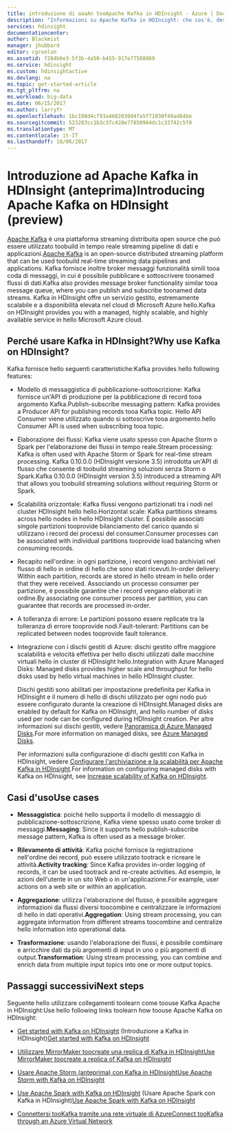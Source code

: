 ```yaml
---
title: introduzione di aaaAn tooApache Kafka in HDInsight - Azure | Documenti Microsoft
description: "Informazioni su Apache Kafka in HDInsight: che cos'è, descrizione e in cui toofind esempi e ottenere le informazioni introduttive."
services: hdinsight
documentationcenter: 
author: Blackmist
manager: jhubbard
editor: cgronlun
ms.assetid: f284b6e3-5f3b-4a50-b455-917e77588069
ms.service: hdinsight
ms.custom: hdinsightactive
ms.devlang: na
ms.topic: get-started-article
ms.tgt_pltfrm: na
ms.workload: big-data
ms.date: 06/15/2017
ms.author: larryfr
ms.openlocfilehash: 1bc198d4cf93a4682030d4fa5f71030f49ad64be
ms.sourcegitcommit: 523283cc1b3c37c428e77850964dc1c33742c5f0
ms.translationtype: MT
ms.contentlocale: it-IT
ms.lasthandoff: 10/06/2017
---
```

# <a name="introducing-apache-kafka-on-hdinsight-preview"></a><span data-ttu-id="06221-103">Introduzione ad Apache Kafka in HDInsight (anteprima)</span><span class="sxs-lookup"><span data-stu-id="06221-103">Introducing Apache Kafka on HDInsight (preview)</span></span>

<span data-ttu-id="06221-104">[Apache Kafka](https://kafka.apache.org) è una piattaforma streaming distribuita open source che può essere utilizzato toobuild in tempo reale streaming pipeline di dati e applicazioni.</span><span class="sxs-lookup"><span data-stu-id="06221-104">[Apache Kafka](https://kafka.apache.org) is an open-source distributed streaming platform that can be used toobuild real-time streaming data pipelines and applications.</span></span> <span data-ttu-id="06221-105">Kafka fornisce inoltre broker messaggi funzionalità simili tooa coda di messaggi, in cui è possibile pubblicare e sottoscrivere toonamed flussi di dati.</span><span class="sxs-lookup"><span data-stu-id="06221-105">Kafka also provides message broker functionality similar tooa message queue, where you can publish and subscribe toonamed data streams.</span></span> <span data-ttu-id="06221-106">Kafka in HDInsight offre un servizio gestito, estremamente scalabile e a disponibilità elevata nel cloud di Microsoft Azure hello.</span><span class="sxs-lookup"><span data-stu-id="06221-106">Kafka on HDInsight provides you with a managed, highly scalable, and highly available service in hello Microsoft Azure cloud.</span></span>

## <a name="why-use-kafka-on-hdinsight"></a><span data-ttu-id="06221-107">Perché usare Kafka in HDInsight?</span><span class="sxs-lookup"><span data-stu-id="06221-107">Why use Kafka on HDInsight?</span></span>

<span data-ttu-id="06221-108">Kafka fornisce hello seguenti caratteristiche:</span><span class="sxs-lookup"><span data-stu-id="06221-108">Kafka provides hello following features:</span></span>

* <span data-ttu-id="06221-109">Modello di messaggistica di pubblicazione-sottoscrizione: Kafka fornisce un'API di produzione per la pubblicazione di record tooa argomento Kafka.</span><span class="sxs-lookup"><span data-stu-id="06221-109">Publish-subscribe messaging pattern: Kafka provides a Producer API for publishing records tooa Kafka topic.</span></span> <span data-ttu-id="06221-110">Hello API Consumer viene utilizzato quando si sottoscrive tooa argomento.</span><span class="sxs-lookup"><span data-stu-id="06221-110">hello Consumer API is used when subscribing tooa topic.</span></span>

* <span data-ttu-id="06221-111">Elaborazione dei flussi: Kafka viene usato spesso con Apache Storm o Spark per l'elaborazione dei flussi in tempo reale.</span><span class="sxs-lookup"><span data-stu-id="06221-111">Stream processing: Kafka is often used with Apache Storm or Spark for real-time stream processing.</span></span> <span data-ttu-id="06221-112">Kafka 0.10.0.0 (HDInsight versione 3.5) introdotta un'API di flusso che consente di toobuild streaming soluzioni senza Storm o Spark.</span><span class="sxs-lookup"><span data-stu-id="06221-112">Kafka 0.10.0.0 (HDInsight version 3.5) introduced a streaming API that allows you toobuild streaming solutions without requiring Storm or Spark.</span></span>

* <span data-ttu-id="06221-113">Scalabilità orizzontale: Kafka flussi vengono partizionati tra i nodi nel cluster HDInsight hello hello.</span><span class="sxs-lookup"><span data-stu-id="06221-113">Horizontal scale: Kafka partitions streams across hello nodes in hello HDInsight cluster.</span></span> <span data-ttu-id="06221-114">È possibile associati singole partizioni tooprovide bilanciamento del carico quando si utilizzano i record dei processi del consumer.</span><span class="sxs-lookup"><span data-stu-id="06221-114">Consumer processes can be associated with individual partitions tooprovide load balancing when consuming records.</span></span>

* <span data-ttu-id="06221-115">Recapito nell'ordine: in ogni partizione, i record vengono archiviati nel flusso di hello in ordine di hello che sono stati ricevuti.</span><span class="sxs-lookup"><span data-stu-id="06221-115">In-order delivery: Within each partition, records are stored in hello stream in hello order that they were received.</span></span> <span data-ttu-id="06221-116">Associando un processo consumer per partizione, è possibile garantire che i record vengano elaborati in ordine.</span><span class="sxs-lookup"><span data-stu-id="06221-116">By associating one consumer process per partition, you can guarantee that records are processed in-order.</span></span>

* <span data-ttu-id="06221-117">A tolleranza di errore: Le partizioni possono essere replicate tra la tolleranza di errore tooprovide nodi.</span><span class="sxs-lookup"><span data-stu-id="06221-117">Fault-tolerant: Partitions can be replicated between nodes tooprovide fault tolerance.</span></span>

* <span data-ttu-id="06221-118">Integrazione con i dischi gestiti di Azure: dischi gestito offre maggiore scalabilità e velocità effettiva per hello dischi utilizzati dalle macchine virtuali hello in cluster di HDInsight hello.</span><span class="sxs-lookup"><span data-stu-id="06221-118">Integration with Azure Managed Disks: Managed disks provides higher scale and throughput for hello disks used by hello virtual machines in hello HDInsight cluster.</span></span>

    <span data-ttu-id="06221-119">Dischi gestiti sono abilitati per impostazione predefinita per Kafka in HDInsight e il numero di hello di dischi utilizzato per ogni nodo può essere configurato durante la creazione di HDInsight.</span><span class="sxs-lookup"><span data-stu-id="06221-119">Managed disks are enabled by default for Kafka on HDInsight, and hello number of disks used per node can be configured during HDInsight creation.</span></span> <span data-ttu-id="06221-120">Per altre informazioni sui dischi gestiti, vedere [Panoramica di Azure Managed Disks](../virtual-machines/windows/managed-disks-overview.md).</span><span class="sxs-lookup"><span data-stu-id="06221-120">For more information on managed disks, see [Azure Managed Disks](../virtual-machines/windows/managed-disks-overview.md).</span></span>

    <span data-ttu-id="06221-121">Per informazioni sulla configurazione di dischi gestiti con Kafka in HDInsight, vedere [Configurare l'archiviazione e la scalabilità per Apache Kafka in HDInsight](hdinsight-apache-kafka-scalability.md).</span><span class="sxs-lookup"><span data-stu-id="06221-121">For information on configuring managed disks with Kafka on HDInsight, see [Increase scalability of Kafka on HDInsight](hdinsight-apache-kafka-scalability.md).</span></span>

## <a name="use-cases"></a><span data-ttu-id="06221-122">Casi d'uso</span><span class="sxs-lookup"><span data-stu-id="06221-122">Use cases</span></span>

* <span data-ttu-id="06221-123">**Messaggistica**: poiché hello supporta il modello di messaggio di pubblicazione-sottoscrizione, Kafka viene spesso usato come broker di messaggi.</span><span class="sxs-lookup"><span data-stu-id="06221-123">**Messaging**: Since it supports hello publish-subscribe message pattern, Kafka is often used as a message broker.</span></span>

* <span data-ttu-id="06221-124">**Rilevamento di attività**: Kafka poiché fornisce la registrazione nell'ordine dei record, può essere utilizzato tootrack e ricreare le attività.</span><span class="sxs-lookup"><span data-stu-id="06221-124">**Activity tracking**: Since Kafka provides in-order logging of records, it can be used tootrack and re-create activities.</span></span> <span data-ttu-id="06221-125">Ad esempio, le azioni dell'utente in un sito Web o in un'applicazione.</span><span class="sxs-lookup"><span data-stu-id="06221-125">For example, user actions on a web site or within an application.</span></span>

* <span data-ttu-id="06221-126">**Aggregazione**: utilizza l'elaborazione del flusso, è possibile aggregare informazioni da flussi diversi toocombine e centralizzare le informazioni di hello in dati operativi.</span><span class="sxs-lookup"><span data-stu-id="06221-126">**Aggregation**: Using stream processing, you can aggregate information from different streams toocombine and centralize hello information into operational data.</span></span>

* <span data-ttu-id="06221-127">**Trasformazione**: usando l'elaborazione dei flussi, è possibile combinare e arricchire dati da più argomenti di input in uno o più argomenti di output.</span><span class="sxs-lookup"><span data-stu-id="06221-127">**Transformation**: Using stream processing, you can combine and enrich data from multiple input topics into one or more output topics.</span></span>

## <a name="next-steps"></a><span data-ttu-id="06221-128">Passaggi successivi</span><span class="sxs-lookup"><span data-stu-id="06221-128">Next steps</span></span>

<span data-ttu-id="06221-129">Seguente hello utilizzare collegamenti toolearn come toouse Kafka Apache in HDInsight:</span><span class="sxs-lookup"><span data-stu-id="06221-129">Use hello following links toolearn how toouse Apache Kafka on HDInsight:</span></span>

* <span data-ttu-id="06221-130">[Get started with Kafka on HDInsight](hdinsight-apache-kafka-get-started.md) (Introduzione a Kafka in HDInsight)</span><span class="sxs-lookup"><span data-stu-id="06221-130">[Get started with Kafka on HDInsight](hdinsight-apache-kafka-get-started.md)</span></span>

* [<span data-ttu-id="06221-131">Utilizzare MirrorMaker toocreate una replica di Kafka in HDInsight</span><span class="sxs-lookup"><span data-stu-id="06221-131">Use MirrorMaker toocreate a replica of Kafka on HDInsight</span></span>](hdinsight-apache-kafka-mirroring.md)

* [<span data-ttu-id="06221-132">Usare Apache Storm (anteprima) con Kafka in HDInsight</span><span class="sxs-lookup"><span data-stu-id="06221-132">Use Apache Storm with Kafka on HDInsight</span></span>](hdinsight-apache-storm-with-kafka.md)

* <span data-ttu-id="06221-133">[Use Apache Spark with Kafka on HDInsight](hdinsight-apache-spark-with-kafka.md) (Usare Apache Spark con Kafka in HDInsight)</span><span class="sxs-lookup"><span data-stu-id="06221-133">[Use Apache Spark with Kafka on HDInsight](hdinsight-apache-spark-with-kafka.md)</span></span>

* [<span data-ttu-id="06221-134">Connettersi tooKafka tramite una rete virtuale di Azure</span><span class="sxs-lookup"><span data-stu-id="06221-134">Connect tooKafka through an Azure Virtual Network</span></span>](hdinsight-apache-kafka-connect-vpn-gateway.md)
